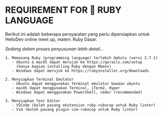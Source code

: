 # REQUIREMENT FOR 💎 RUBY LANGUAGE

Berikut ini adalah beberapa persyaratan yang perlu dipersiapkan untuk HelloDev online meet up, materi: Ruby Dasar.

*Sedang dalam proses penyusunan lebih detail...*

```
1. Memasang Ruby (programming language) terlebih dahulu (versi 2.7.1)
   - Ubuntu & macOS dapat merujuk ke https://gorails.com/setup
     (hanya bagian installing Ruby dengan Rbenv)
   - Windows dapat merujuk ke https://rubyinstaller.org/downloads

2. Menyiapkan Terminal Emulator
   - Ubuntu dapat menggunakan Terminal emulator bawaan ubuntu
   - macOS dapat menggunakan Terminal, iTerm2, Hyper
   - Windows dapat menggunakan PowerShell, cmder (recommended)

3. Menyiapkan Text Editor
   - VSCode (boleh pasang ekstension ruby-rubocop untuk Ruby linter)
   - Vim (boleh pasang plugin vim-rubocop untuk Ruby linter)
```
